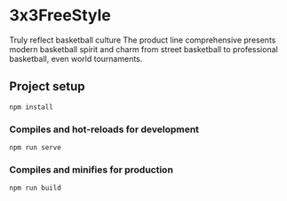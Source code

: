# 3x3FreeStyle

Truly reflect basketball culture The product line comprehensive presents modern basketball spirit and charm from street basketball to professional basketball, even world tournaments.

## Project setup
```
npm install
```

### Compiles and hot-reloads for development
```
npm run serve
```

### Compiles and minifies for production
```
npm run build
```
